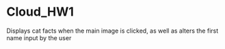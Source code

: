 Cloud_HW1
=========

Displays cat facts when the main image is clicked, as well as alters the first name input by the user
